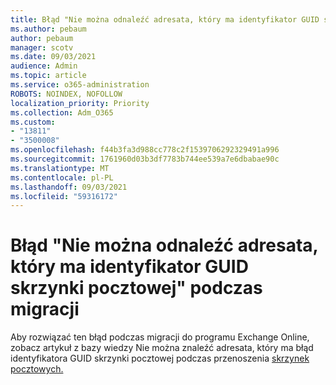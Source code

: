 ```yaml
---
title: Błąd "Nie można odnaleźć adresata, który ma identyfikator GUID skrzynki pocztowej" podczas migracji
ms.author: pebaum
author: pebaum
manager: scotv
ms.date: 09/03/2021
audience: Admin
ms.topic: article
ms.service: o365-administration
ROBOTS: NOINDEX, NOFOLLOW
localization_priority: Priority
ms.collection: Adm_O365
ms.custom:
- "13811"
- "3500008"
ms.openlocfilehash: f44b3fa3d988cc778c2f1539706292329491a996
ms.sourcegitcommit: 1761960d03b3df7783b744ee539a7e6dbabae90c
ms.translationtype: MT
ms.contentlocale: pl-PL
ms.lasthandoff: 09/03/2021
ms.locfileid: "59316172"
---
```

# <a name="cannot-find-a-recipient-that-has-mailbox-guid-error-during-migration"></a>Błąd "Nie można odnaleźć adresata, który ma identyfikator GUID skrzynki pocztowej" podczas migracji

Aby rozwiązać ten błąd podczas migracji do programu Exchange Online, zobacz artykuł z bazy wiedzy Nie można znaleźć adresata, który ma błąd identyfikatora GUID skrzynki pocztowej podczas przenoszenia [skrzynek pocztowych.](https://docs.microsoft.com/exchange/troubleshoot/move-mailboxes/migrationpermanentexception-when-moving-mailboxes)